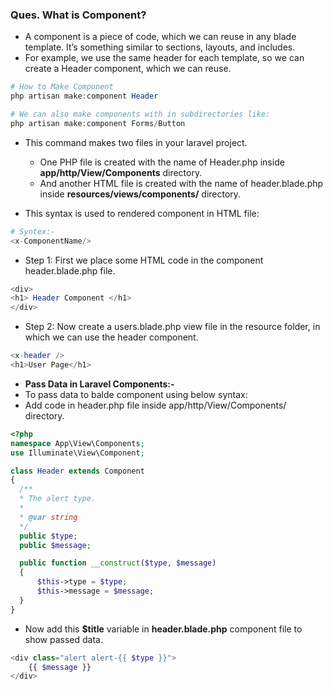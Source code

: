### Ques. What is Component?
* A component is a piece of code, which we can reuse in any blade template. It’s something similar to sections, layouts, and includes.
* For example, we use the same header for each template, so we can create a Header component, which we can reuse.
```php
# How to Make Component
php artisan make:component Header

# We can also make components with in subdirectories like:
php artisan make:component Forms/Button
```
* This command makes two files in your laravel project.
  * One PHP file is created with the name of Header.php inside **app/http/View/Components** directory.
  * And another HTML file is created with the name of header.blade.php inside **resources/views/components/** directory.

* This syntax is used to rendered component in HTML file:
```php
# Syntex:-
<x-ComponentName/>
```
* Step 1: First we place some HTML code in the component header.blade.php file.
```php
<div>
<h1> Header Component </h1>
</div>
```
* Step 2: Now create a users.blade.php view file in the resource folder, in which we can use the header component.
```php
<x-header />
<h1>User Page</h1>
```

* **Pass Data in Laravel Components:-**
* To pass data to balde component using below syntax: <x-alert type="error" :message="$message"/>
* Add code in header.php file inside app/http/View/Components/ directory.
```php
<?php
namespace App\View\Components;
use Illuminate\View\Component;

class Header extends Component
{
  /**
  * The alert type.
  *
  * @var string
  */
  public $type;
  public $message;

  public function __construct($type, $message)
  {
      $this->type = $type;
      $this->message = $message;
  }
}
```
* Now add this **$title** variable in **header.blade.php** component file to show passed data.
```php
<div class="alert alert-{{ $type }}">
    {{ $message }}
</div>
```
